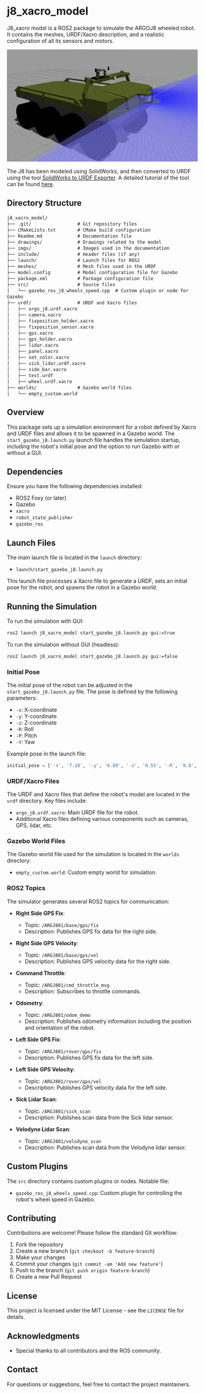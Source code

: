 # j8_xacro_model

J8_xacro model is a ROS2 package to simulate the ARGOJ8 wheeled robot. It contains the meshes, URDF/Xacro description, and a realistic configuration of all its sensors and motors.

![J8 Gazebo model](./imgs/J8_Gazebo_model.png)

The J8 has been modeled using SolidWorks, and then converted to URDF using the tool [SolidWorks to URDF Exporter](http://wiki.ros.org/sw_urdf_exporter). A detailed tutorial of the tool can be found [here](http://wiki.ros.org/sw_urdf_exporter/Tutorials/Export%20an%20Assembly).

## Directory Structure

```
j8_xacro_model/
├── .git/                 # Git repository files
├── CMakeLists.txt        # CMake build configuration
├── Readme.md             # Documentation file
├── drawings/             # Drawings related to the model
├── imgs/                 # Images used in the documentation
├── include/              # Header files (if any)
├── launch/               # Launch files for ROS2
├── meshes/               # Mesh files used in the URDF
├── model.config          # Model configuration file for Gazebo
├── package.xml           # Package configuration file
├── src/                  # Source files
│   └── gazebo_ros_j8_wheels_speed.cpp  # Custom plugin or node for Gazebo
├── urdf/                 # URDF and Xacro files
│   ├── argo_j8.urdf.xacro
│   ├── camera.xacro
│   ├── fixposition_holder.xacro
│   ├── fixposition_sensor.xacro
│   ├── gps.xacro
│   ├── gps_holder.xacro
│   ├── lidar.xacro
│   ├── panel.xacro
│   ├── set_color.xacro
│   ├── sick_lidar.urdf.xacro
│   ├── side_bar.xacro
│   ├── test.urdf
│   ├── wheel.urdf.xacro
├── worlds/               # Gazebo world files
│   └── empty_custom.world
```

## Overview

This package sets up a simulation environment for a robot defined by Xacro and URDF files and allows it to be spawned in a Gazebo world. The `start_gazebo_j8.launch.py` launch file handles the simulation startup, including the robot's initial pose and the option to run Gazebo with or without a GUI.

## Dependencies

Ensure you have the following dependencies installed:

- ROS2 Foxy (or later)
- Gazebo
- `xacro`
- `robot_state_publisher`
- `gazebo_ros`

## Launch Files

The main launch file is located in the `launch` directory:

- `launch/start_gazebo_j8.launch.py`

This launch file processes a Xacro file to generate a URDF, sets an initial pose for the robot, and spawns the robot in a Gazebo world.

## Running the Simulation

To run the simulation with GUI:

```bash
ros2 launch j8_xacro_model start_gazebo_j8.launch.py gui:=true
```

To run the simulation without GUI (headless):

```bash
ros2 launch j8_xacro_model start_gazebo_j8.launch.py gui:=false
```

### Initial Pose

The initial pose of the robot can be adjusted in the `start_gazebo_j8.launch.py` file. The pose is defined by the following parameters:

- `-x`: X-coordinate
- `-y`: Y-coordinate
- `-z`: Z-coordinate
- `-R`: Roll
- `-P`: Pitch
- `-Y`: Yaw

Example pose in the launch file:
```python
initial_pose = ['-x', '7.18', '-y', '6.09', '-z', '0.55', '-R', '0.0', '-P', '0.0', '-Y', '2.22']
```

### URDF/Xacro Files

The URDF and Xacro files that define the robot's model are located in the `urdf` directory. Key files include:

- `argo_j8.urdf.xacro`: Main URDF file for the robot.
- Additional Xacro files defining various components such as cameras, GPS, lidar, etc.

### Gazebo World Files

The Gazebo world file used for the simulation is located in the `worlds` directory:

- `empty_custom.world`: Custom empty world for simulation.

### ROS2 Topics

The simulator generates several ROS2 topics for communication:

- **Right Side GPS Fix**:
  - Topic: `/ARGJ801/base/gps/fix`
  - Description: Publishes GPS fix data for the right side.

- **Right Side GPS Velocity**:
  - Topic: `/ARGJ801/base/gps/vel`
  - Description: Publishes GPS velocity data for the right side.

- **Command Throttle**:
  - Topic: `/ARGJ801/cmd_throttle_msg`
  - Description: Subscribes to throttle commands.

- **Odometry**:
  - Topic: `/ARGJ801/odom_demo`
  - Description: Publishes odometry information including the position and orientation of the robot.

- **Left Side GPS Fix**:
  - Topic: `/ARGJ801/rover/gps/fix`
  - Description: Publishes GPS fix data for the left side.

- **Left Side GPS Velocity**:
  - Topic: `/ARGJ801/rover/gps/vel`
  - Description: Publishes GPS velocity data for the left side.

- **Sick Lidar Scan**:
  - Topic: `/ARGJ801/sick_scan`
  - Description: Publishes scan data from the Sick lidar sensor.

- **Velodyne Lidar Scan**:
  - Topic: `/ARGJ801/velodyne_scan`
  - Description: Publishes scan data from the Velodyne lidar sensor.

## Custom Plugins

The `src` directory contains custom plugins or nodes. Notable file:

- `gazebo_ros_j8_wheels_speed.cpp`: Custom plugin for controlling the robot's wheel speed in Gazebo.

## Contributing

Contributions are welcome! Please follow the standard Git workflow:

1. Fork the repository
2. Create a new branch (`git checkout -b feature-branch`)
3. Make your changes
4. Commit your changes (`git commit -am 'Add new feature'`)
5. Push to the branch (`git push origin feature-branch`)
6. Create a new Pull Request

## License

This project is licensed under the MIT License - see the `LICENSE` file for details.

## Acknowledgments

- Special thanks to all contributors and the ROS community.

## Contact

For questions or suggestions, feel free to contact the project maintainers.
